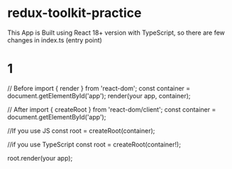 # redux-toolkit-practice

This App is Built using React 18+ version with TypeScript, so there are few changes in index.ts (entry point)

# 1
// Before
import { render } from 'react-dom';
const container = document.getElementById('app');
render(your app, container);

// After
import { createRoot } from 'react-dom/client';
const container = document.getElementById('app');

//If you use JS
const root = createRoot(container); 

//if you use TypeScript
const root = createRoot(container!);

root.render(your app);
